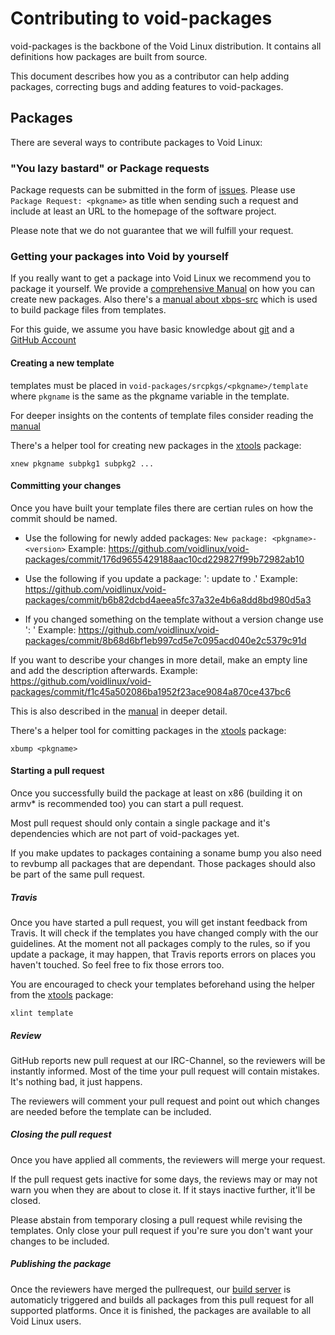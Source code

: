 # Contributing to void-packages

void-packages is the backbone of the Void Linux distribution. It contains all definitions how packages are built from source.

This document describes how you as a contributor can help adding packages, correcting bugs and adding features to void-packages.

## Packages

There are several ways to contribute packages to Void Linux:

### "You lazy bastard" or Package requests

Package requests can be submitted in the form of [issues](https://github.com/voidlinux/void-packages/issues).
Please use `Package Request: <pkgname>` as title when sending such a request and include at least an URL to
the homepage of the software project.

Please note that we do not guarantee that we will fulfill your request.

### Getting your packages into Void by yourself

If you really want to get a package into Void Linux we recommend you to package it yourself.
We provide a [comprehensive Manual](https://github.com/voidlinux/void-packages/blob/master/Manual.md)
on how you can create new packages. Also there's a
[manual about xbps-src](https://github.com/voidlinux/void-packages/blob/master/README.md) which is used
to build package files from templates.

For this guide, we assume you have basic knowledge about [git](http://git-scm.org) and a [GitHub Account](http://github.com)

#### Creating a new template

templates must be placed in `void-packages/srcpkgs/<pkgname>/template` where `pkgname` is the same as the pkgname variable in the template.

For deeper insights on the contents of template files consider reading the [manual](https://github.com/voidlinux/void-packages/blob/master/Manual.md)

There's a helper tool for creating new packages in the [xtools](https://github.com/chneukirchen/xtools) package:
```
xnew pkgname subpkg1 subpkg2 ...
```

#### Committing your changes

Once you have built your template files there are certian rules on how the commit should be named.

* Use the following for newly added packages: `New package: <pkgname>-<version>`
  Example: https://github.com/voidlinux/void-packages/commit/176d9655429188aac10cd229827f99b72982ab10

* Use the following if you update a package: '<pkgname>: update to <version>.'
  Example: https://github.com/voidlinux/void-packages/commit/b6b82dcbd4aeea5fc37a32e4b6a8dd8bd980d5a3

* If you changed something on the template without a version change use '<pkgname>: <reason>'
  Example: https://github.com/voidlinux/void-packages/commit/8b68d6bf1eb997cd5e7c095acd040e2c5379c91d

If you want to describe your changes in more detail, make an empty line and add the description afterwards.
Example: https://github.com/voidlinux/void-packages/commit/f1c45a502086ba1952f23ace9084a870ce437bc6

This is also described in the [manual](https://github.com/voidlinux/void-packages/blob/master/Manual.md) in deeper detail.


There's a helper tool for comitting packages in the [xtools](https://github.com/chneukirchen/xtools) package:
```
xbump <pkgname>
```

#### Starting a pull request

Once you successfully build the package at least on x86 (building it on armv* is recommended too) you can start a pull request.

Most pull request should only contain a single package and it's dependencies which are not part of void-packages yet.

If you make updates to packages containing a soname bump you also need to revbump all packages that are dependant. Those
packages should also be part of the same pull request.

##### Travis

Once you have started a pull request, you will get instant feedback from Travis. It will check if the templates you have changed
comply with the our guidelines. At the moment not all packages comply to the rules, so if you update a package, it may happen, that Travis
reports errors on places you haven't touched. So feel free to fix those errors too.

You are encouraged to check your templates beforehand using the helper from the [xtools](https://github.com/chneukirchen/xtools) package:
```
xlint template
```

##### Review

GitHub reports new pull request at our IRC-Channel, so the reviewers will be instantly informed. Most of the time
your pull request will contain mistakes. It's nothing bad, it just happens.

The reviewers will comment your pull request and point out which changes are needed before the template can be included.

##### Closing the pull request

Once you have applied all comments, the reviewers will merge your request.

If the pull request gets inactive for some days, the reviews may or may not warn you when they are about to close it.
If it stays inactive further, it'll be closed.

Please abstain from temporary closing a pull request while revising the templates. Only close your pull request if
you're sure you don't want your changes to be included.

##### Publishing the package

Once the reviewers have merged the pullrequest, our [build server](http://build.voidlinux.eu) is automaticly triggered and builds
all packages from this pull request for all supported platforms. Once it is finished, the packages are available to all Void Linux users.

